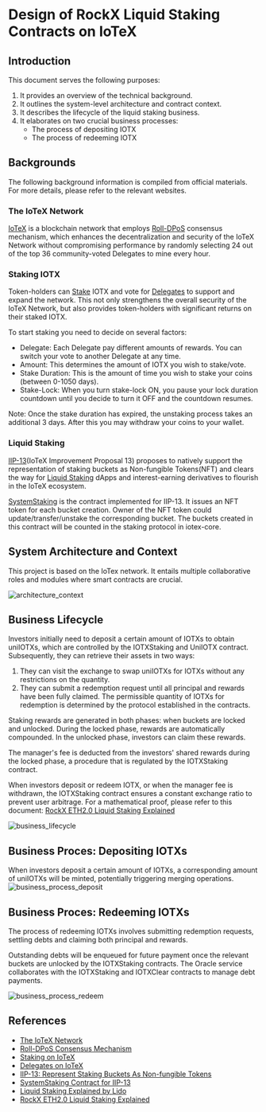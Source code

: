 # Design of RockX Liquid Staking Contracts on IoTeX

## Introduction
This document serves the following purposes:
1. It provides an overview of the technical background.
2. It outlines the system-level architecture and contract context.
3. It describes the lifecycle of the liquid staking business.
4. It elaborates on two crucial business processes: 
   - The process of depositing IOTX
   - The process of redeeming IOTX

## Backgrounds
The following background information is compiled from official materials. For more details, please refer to the relevant websites. 

### The IoTeX Network
[IoTeX](https://iotex.io/) is a blockchain network that employs [Roll-DPoS](https://res.cloudinary.com/dokc3pa1x/image/upload/v1559623484/Research%20Paper/Academic_Paper_Yellow_Paper.pdf?ref=iotex.io) 
consensus mechanism, which enhances the decentralization and security of the IoTeX Network without compromising 
performance by randomly selecting 24 out of the top 36 community-voted Delegates to mine every hour.

### Staking IOTX
Token-holders can [Stake](https://stake.iotex.io/?ref=iotex.io) IOTX and vote for [Delegates](https://delegates.iotex.io/introduction/what-is-a-delegate) to support and expand the network.
This not only strengthens the overall security of the IoTeX Network, but also provides token-holders with significant returns on their staked IOTX.

To start staking you need to decide on several factors:
- Delegate: Each Delegate pay different amounts of rewards. You can switch your vote to another Delegate at any time.
- Amount: This determines the amount of IOTX you wish to stake/vote.
- Stake Duration: This is the amount of time you wish to stake your coins (between 0-1050 days).
- Stake-Lock: When you turn stake-lock ON, you pause your lock duration countdown until you decide to turn it OFF and the countdown resumes.
  
Note: Once the stake duration has expired, the unstaking process takes an additional 3 days. After this you may withdraw your coins to your wallet.

### Liquid Staking
[IIP-13](https://community.iotex.io/t/iip-13-represent-staking-buckets-as-non-fungible-tokens/10262?ref=iotex.io)(IoTeX Improvement Proposal 13)
proposes to natively support the representation of staking buckets as Non-fungible Tokens(NFT) and clears the way for [Liquid Staking](https://docs.lido.fi/?ref=iotex.io#liquid-staking) dApps and interest-earning 
derivatives to flourish in the IoTeX ecosystem.

[SystemStaking](https://github.com/iotexproject/iip13-contracts) is the contract implemented for IIP-13. It issues an 
NFT token for each bucket creation. Owner of the NFT token could update/transfer/unstake the corresponding bucket. 
The buckets created in this contract will be counted in the staking protocol in iotex-core.

## System Architecture and Context
This project is based on the IoTex network. It entails multiple collaborative roles and modules where smart contracts are crucial.

![architecture_context](./architecture_context.png) <br>

## Business Lifecycle
Investors initially need to deposit a certain amount of IOTXs to obtain uniIOTXs, 
which are controlled by the IOTXStaking and UniIOTX contract. 
Subsequently, they can retrieve their assets in two ways:
1. They can visit the exchange to swap uniIOTXs for IOTXs without any restrictions on the quantity.
2. They can submit a redemption request until all principal and rewards have been fully claimed. 
The permissible quantity of IOTXs for redemption is determined by the protocol established in the contracts. 

Staking rewards are generated in both phases: when buckets are locked and unlocked. During the locked phase,
rewards are automatically compounded. In the unlocked phase, investors can claim these rewards.

The manager's fee is deducted from the investors' shared rewards during the locked phase, 
a procedure that is regulated by the IOTXStaking contract.

When investors deposit or redeem IOTX, or when the manager fee is withdrawn, the IOTXStaking contract ensures a constant exchange ratio to prevent user arbitrage.
For a mathematical proof, please refer to this document: [RockX ETH2.0 Liquid Staking Explained](https://github.com/RockX-SG/stake/blob/main/doc/uniETH_ETH2_0_Liquid_Staking_Explained.pdf)

![business_lifecycle](./business_lifecycle.png) <br>

## Business Proces: Depositing IOTXs
When investors deposit a certain amount of IOTXs, a corresponding amount of uniIOTXs will be minted, potentially triggering merging operations.
![business_process_deposit](./business_process_deposit.png) <br>

## Business Proces: Redeeming IOTXs
The process of redeeming IOTXs involves submitting redemption requests, settling debts and claiming both principal and rewards.

Outstanding debts will be enqueued for future payment once the relevant buckets are unlocked by the IOTXStaking contracts.
The Oracle service collaborates with the IOTXStaking and IOTXClear contracts to manage debt payments.

![business_process_redeem](./business_process_redeem.png) <br>

## References
- [The IoTeX Network](https://iotex.io/)
- [Roll-DPoS Consensus Mechanism](https://res.cloudinary.com/dokc3pa1x/image/upload/v1559623484/Research%20Paper/Academic_Paper_Yellow_Paper.pdf?ref=iotex.io)
- [Staking on IoTeX](https://stake.iotex.io/?ref=iotex.io)
- [Delegates on IoTeX](https://delegates.iotex.io/introduction/what-is-a-delegate)
- [IIP-13: Represent Staking Buckets As Non-fungible Tokens](https://community.iotex.io/t/iip-13-represent-staking-buckets-as-non-fungible-tokens/10262?ref=iotex.io)
- [SystemStaking Contract for IIP-13](https://github.com/iotexproject/iip13-contracts)
- [Liquid Staking Explained by Lido](https://docs.lido.fi/?ref=iotex.io#liquid-staking)
- [RockX ETH2.0 Liquid Staking Explained](https://github.com/RockX-SG/stake/blob/main/doc/uniETH_ETH2_0_Liquid_Staking_Explained.pdf)